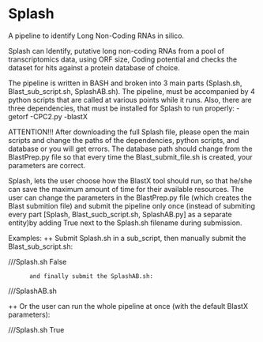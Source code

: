 # Splash

A pipeline to identify Long Non-Coding RNAs in silico.

Splash can Identify, putative long non-coding RNAs from a pool of transcriptomics data, using ORF size, Coding potential and checks the dataset for hits against a protein database of choice.

The pipeline is written in BASH and broken into 3 main parts (Splash.sh, Blast_sub_script.sh, SplashAB.sh).
The pipeline, must be accompanied by 4 python scripts that are called at various points while it runs.
Also, there are three dependencies, that must be installed for Splash to run properly:
  -getorf
  -CPC2.py
  -blastX

ATTENTION!!!
After downloading the full Splash file, please open the main scripts and change the paths of the dependencies, python scripts, and database or you will get errors.
The database path should change from the BlastPrep.py file so that every time the Blast_submit_file.sh is created, your parameters are correct.

Splash, lets the user choose how the BlastX tool should run, so that he/she can save the maximum amount of time for their available resources.
The user can change the parameters in the BlastPrep.py file (which creates the Blast submition file) and submit the pipeline only once (instead of submiting every part [Splash, Blast_sucb_script.sh, SplashAB.py] as a separate entity)by adding True next to the Splash.sh filename during submission.

Examples:
++ Submit Splash.sh in a sub_script, then manually submit the Blast_sub_script.sh:

/<absolute>/<path>/Splash.sh False
        
          and finally submit the SplashAB.sh:
          
/<absolute>/<path>/SplashAB.sh
  
  
  
++ Or the user can run the whole pipeline at once (with the default BlastX parameters):

/<absolute>/<path>/Splash.sh True
